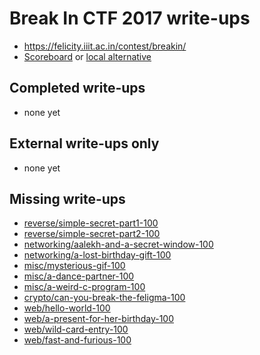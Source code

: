 # Break In CTF 2017 write-ups

* <https://felicity.iiit.ac.in/contest/breakin/>
* [Scoreboard](https://felicity.iiit.ac.in/contest/breakin/scoreboard/) or [local alternative](TODOLOCAL)

## Completed write-ups

* none yet

## External write-ups only

* none yet

## Missing write-ups

* [reverse/simple-secret-part1-100](reverse/simple-secret-part1-100)
* [reverse/simple-secret-part2-100](reverse/simple-secret-part2-100)
* [networking/aalekh-and-a-secret-window-100](networking/aalekh-and-a-secret-window-100)
* [networking/a-lost-birthday-gift-100](networking/a-lost-birthday-gift-100)
* [misc/mysterious-gif-100](misc/mysterious-gif-100)
* [misc/a-dance-partner-100](misc/a-dance-partner-100)
* [misc/a-weird-c-program-100](misc/a-weird-c-program-100)
* [crypto/can-you-break-the-feligma-100](crypto/can-you-break-the-feligma-100)
* [web/hello-world-100](web/hello-world-100)
* [web/a-present-for-her-birthday-100](web/a-present-for-her-birthday-100)
* [web/wild-card-entry-100](web/wild-card-entry-100)
* [web/fast-and-furious-100](web/fast-and-furious-100)
